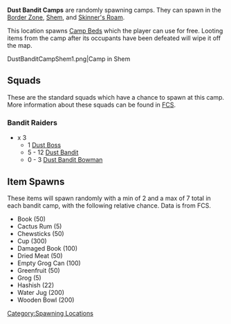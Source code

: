 **Dust Bandit Camps** are randomly spawning camps. They can spawn in the
[Border Zone](Border_Zone.md "wikilink"), [Shem](Shem.md "wikilink"), and
[Skinner's Roam](Skinner's_Roam.md "wikilink").

This location spawns [Camp Beds](Camp_Bed.md "wikilink") which the player
can use for free. Looting items from the camp after its occupants have
been defeated will wipe it off the map.

DustBanditCampShem1.png\|Camp in Shem

## Squads

These are the standard squads which have a chance to spawn at this camp.
More information about these squads can be found in
[FCS](Forgotten_Construction_Set.md "wikilink").

### Bandit Raiders

- x 3
  - 1 [Dust Boss](Dust_Boss.md "wikilink")
  - 5 - 12 [Dust Bandit](Dust_Bandit.md "wikilink")
  - 0 - 3 [Dust Bandit Bowman](Dust_Bandit_Bowman.md "wikilink")

## Item Spawns

These items will spawn randomly with a min of 2 and a max of 7 total in
each bandit camp, with the following relative chance. Data is from FCS.

- Book (50)
- Cactus Rum (5)
- Chewsticks (50)
- Cup (300)
- Damaged Book (100)
- Dried Meat (50)
- Empty Grog Can (100)
- Greenfruit (50)
- Grog (5)
- Hashish (22)
- Water Jug (200)
- Wooden Bowl (200)

[Category:Spawning Locations](Category:Spawning_Locations "wikilink")